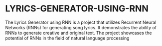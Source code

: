 # LYRICS-GENERATOR-USING-RNN
The Lyrics Generator using RNN is a project that utilizes Recurrent Neural Networks (RNNs) for generating song lyrics. It demonstrates the ability of RNNs to generate creative and original text. The project showcases the potential of RNNs in the field of natural language processing
